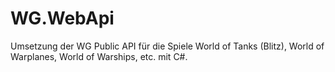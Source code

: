 # WG.WebApi
Umsetzung der WG Public API für die Spiele World of Tanks (Blitz), World of Warplanes, World of Warships, etc. mit C#.
